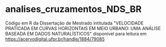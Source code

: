 # analises_cruzamentos_NDS_BR
Código em R da Dissertação de Mestrado intitulada "VELOCIDADE PRATICADA EM CURVAS HORIZONTAIS EM MEIO URBANO: UMA ANÁLISE BASEADA EM DADOS NATURALÍSTICOS" disponível para leitura em https://acervodigital.ufpr.br/handle/1884/79085
